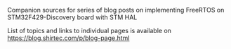 Companion sources for series of blog posts on implementing FreeRTOS on STM32F429-Discovery board with STM HAL 

List of topics and links to individual pages is available on https://blog.shirtec.com/p/blog-page.html